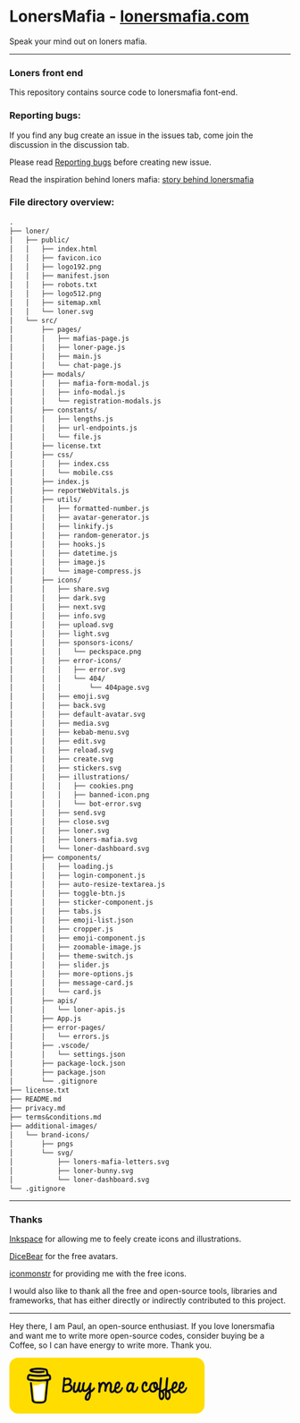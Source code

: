 # LonersMafia - [lonersmafia.com](https://lonersmaifa.com)

Speak your mind out on loners mafia.

----
### Loners front end

This repository contains source code to lonersmafia font-end. 

### Reporting bugs:
If you find any bug create an issue in the issues tab, come join the discussion in the discussion tab.

Please read [Reporting bugs](https://github.com/PaulleDemon/LonersMafia-support/blob/main/BugReporting.md) before creating new issue.

Read the inspiration behind loners mafia: [story behind lonersmafia](https://github.com/PaulleDemon/PaulleDemon/blob/main/stories.md#lonersmafia---lonersmafiacom)


### File directory overview:
```
.
├── loner/
│   ├── public/
│   │   ├── index.html
│   │   ├── favicon.ico
│   │   ├── logo192.png
│   │   ├── manifest.json
│   │   ├── robots.txt
│   │   ├── logo512.png
│   │   ├── sitemap.xml
│   │   └── loner.svg
│   └── src/
│       ├── pages/
│       │   ├── mafias-page.js
│       │   ├── loner-page.js
│       │   ├── main.js
│       │   └── chat-page.js
│       ├── modals/
│       │   ├── mafia-form-modal.js
│       │   ├── info-modal.js
│       │   └── registration-modals.js
│       ├── constants/
│       │   ├── lengths.js
│       │   ├── url-endpoints.js
│       │   └── file.js
│       ├── license.txt
│       ├── css/
│       │   ├── index.css
│       │   └── mobile.css
│       ├── index.js
│       ├── reportWebVitals.js
│       ├── utils/
│       │   ├── formatted-number.js
│       │   ├── avatar-generator.js
│       │   ├── linkify.js
│       │   ├── random-generator.js
│       │   ├── hooks.js
│       │   ├── datetime.js
│       │   ├── image.js
│       │   └── image-compress.js
│       ├── icons/
│       │   ├── share.svg
│       │   ├── dark.svg
│       │   ├── next.svg
│       │   ├── info.svg
│       │   ├── upload.svg
│       │   ├── light.svg
│       │   ├── sponsors-icons/
│       │   │   └── peckspace.png
│       │   ├── error-icons/
│       │   │   ├── error.svg
│       │   │   └── 404/
│       │   │       └── 404page.svg
│       │   ├── emoji.svg
│       │   ├── back.svg
│       │   ├── default-avatar.svg
│       │   ├── media.svg
│       │   ├── kebab-menu.svg
│       │   ├── edit.svg
│       │   ├── reload.svg
│       │   ├── create.svg
│       │   ├── stickers.svg
│       │   ├── illustrations/
│       │   │   ├── cookies.png
│       │   │   ├── banned-icon.png
│       │   │   └── bot-error.svg
│       │   ├── send.svg
│       │   ├── close.svg
│       │   ├── loner.svg
│       │   ├── loners-mafia.svg
│       │   └── loner-dashboard.svg
│       ├── components/
│       │   ├── loading.js
│       │   ├── login-component.js
│       │   ├── auto-resize-textarea.js
│       │   ├── toggle-btn.js
│       │   ├── sticker-component.js
│       │   ├── tabs.js
│       │   ├── emoji-list.json
│       │   ├── cropper.js
│       │   ├── emoji-component.js
│       │   ├── zoomable-image.js
│       │   ├── theme-switch.js
│       │   ├── slider.js
│       │   ├── more-options.js
│       │   ├── message-card.js
│       │   └── card.js
│       ├── apis/
│       │   └── loner-apis.js
│       ├── App.js
│       ├── error-pages/
│       │   └── errors.js
│       ├── .vscode/
│       │   └── settings.json
│       ├── package-lock.json
│       ├── package.json
│       └── .gitignore
├── license.txt
├── README.md
├── privacy.md
├── terms&conditions.md
├── additional-images/
│   └── brand-icons/
│       ├── pngs
│       └── svg/
│           ├── loners-mafia-letters.svg
│           ├── loner-bunny.svg
│           └── loner-dashboard.svg
└── .gitignore
```

----
### Thanks

[Inkspace](https://inkscape.org/) for allowing me to feely create icons and illustrations.

[DiceBear](https://avatars.dicebear.com/) for the free avatars.

[iconmonstr](https://iconmonstr.com/) for providing me with the free icons.

I would also like to thank all the free and open-source tools, libraries and frameworks, that has either directly or indirectly contributed to this project.

--------------

Hey there, I am Paul, an open-source enthusiast. If you love lonersmafia and want me to write more open-source codes, consider buying be a Coffee, so I can have energy to write more. Thank you.

[<img src="additional-images/extras/buy-me-coffee.png" height="100px" width="350px" alt="buy me a coffee">](https://www.buymeacoffee.com/ArtPaul)
